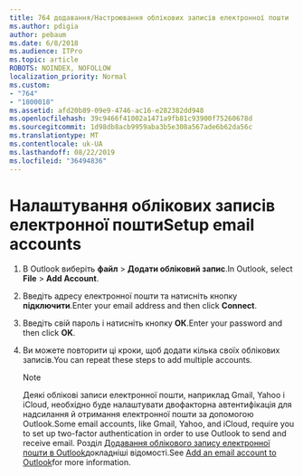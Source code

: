 ```yaml
---
title: 764 додавання/Настроювання облікових записів електронної пошти
ms.author: pdigia
author: pebaum
ms.date: 6/8/2018
ms.audience: ITPro
ms.topic: article
ROBOTS: NOINDEX, NOFOLLOW
localization_priority: Normal
ms.custom:
- "764"
- "1800018"
ms.assetid: afd20b89-09e9-4746-ac16-e282382dd948
ms.openlocfilehash: 39c9466f41002a1471a9fb81c93900f75260678d
ms.sourcegitcommit: 1d98db8acb9959aba3b5e308a567ade6b62da56c
ms.translationtype: MT
ms.contentlocale: uk-UA
ms.lasthandoff: 08/22/2019
ms.locfileid: "36494836"
---
```

# <a name="setup-email-accounts"></a><span data-ttu-id="6219e-102">Налаштування облікових записів електронної пошти</span><span class="sxs-lookup"><span data-stu-id="6219e-102">Setup email accounts</span></span>

1. <span data-ttu-id="6219e-103">В Outlook виберіть **файл** \> **Додати обліковий запис**.</span><span class="sxs-lookup"><span data-stu-id="6219e-103">In Outlook, select **File** \> **Add Account**.</span></span>

2. <span data-ttu-id="6219e-104">Введіть адресу електронної пошти та натисніть кнопку **підключити**.</span><span class="sxs-lookup"><span data-stu-id="6219e-104">Enter your email address and then click **Connect**.</span></span>

3. <span data-ttu-id="6219e-105">Введіть свій пароль і натисніть кнопку **ОК**.</span><span class="sxs-lookup"><span data-stu-id="6219e-105">Enter your password and then click **OK**.</span></span>

4. <span data-ttu-id="6219e-106">Ви можете повторити ці кроки, щоб додати кілька своїх облікових записів.</span><span class="sxs-lookup"><span data-stu-id="6219e-106">You can repeat these steps to add multiple accounts.</span></span>

    > [!NOTE]
    > <span data-ttu-id="6219e-107">Деякі облікові записи електронної пошти, наприклад Gmail, Yahoo і iCloud, необхідно буде налаштувати двофакторна автентифікація для надсилання й отримання електронної пошти за допомогою Outlook.</span><span class="sxs-lookup"><span data-stu-id="6219e-107">Some email accounts, like Gmail, Yahoo, and iCloud, require you to set up two-factor authentication in order to use Outlook to send and receive email.</span></span> <span data-ttu-id="6219e-108">Розділ [Додавання облікового запису електронної пошти в Outlook](https://support.office.com/article/6e27792a-9267-4aa4-8bb6-c84ef146101b.aspx)докладніші відомості.</span><span class="sxs-lookup"><span data-stu-id="6219e-108">See [Add an email account to Outlook](https://support.office.com/article/6e27792a-9267-4aa4-8bb6-c84ef146101b.aspx)for more information.</span></span>
  